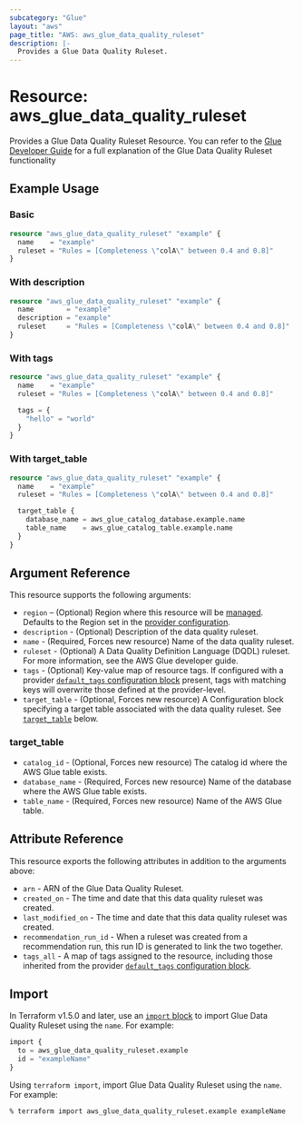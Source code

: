 ```yaml
---
subcategory: "Glue"
layout: "aws"
page_title: "AWS: aws_glue_data_quality_ruleset"
description: |-
  Provides a Glue Data Quality Ruleset.
---
```


# Resource: aws_glue_data_quality_ruleset

Provides a Glue Data Quality Ruleset Resource. You can refer to the [Glue Developer Guide](https://docs.aws.amazon.com/glue/latest/dg/glue-data-quality.html) for a full explanation of the Glue Data Quality Ruleset functionality

## Example Usage

### Basic

```terraform
resource "aws_glue_data_quality_ruleset" "example" {
  name    = "example"
  ruleset = "Rules = [Completeness \"colA\" between 0.4 and 0.8]"
}
```

### With description

```terraform
resource "aws_glue_data_quality_ruleset" "example" {
  name        = "example"
  description = "example"
  ruleset     = "Rules = [Completeness \"colA\" between 0.4 and 0.8]"
}
```

### With tags

```terraform
resource "aws_glue_data_quality_ruleset" "example" {
  name    = "example"
  ruleset = "Rules = [Completeness \"colA\" between 0.4 and 0.8]"

  tags = {
    "hello" = "world"
  }
}
```

### With target_table

```terraform
resource "aws_glue_data_quality_ruleset" "example" {
  name    = "example"
  ruleset = "Rules = [Completeness \"colA\" between 0.4 and 0.8]"

  target_table {
    database_name = aws_glue_catalog_database.example.name
    table_name    = aws_glue_catalog_table.example.name
  }
}
```

## Argument Reference

This resource supports the following arguments:

* `region` – (Optional) Region where this resource will be [managed](https://docs.aws.amazon.com/general/latest/gr/rande.html#regional-endpoints). Defaults to the Region set in the [provider configuration](https://registry.terraform.io/providers/hashicorp/aws/latest/docs#aws-configuration-reference).
* `description` - (Optional) Description of the data quality ruleset.
* `name` - (Required, Forces new resource) Name of the data quality ruleset.
* `ruleset` - (Optional) A Data Quality Definition Language (DQDL) ruleset. For more information, see the AWS Glue developer guide.
* `tags` - (Optional) Key-value map of resource tags. If configured with a provider [`default_tags` configuration block](https://registry.terraform.io/providers/hashicorp/aws/latest/docs#default_tags-configuration-block) present, tags with matching keys will overwrite those defined at the provider-level.
* `target_table` - (Optional, Forces new resource) A Configuration block specifying a target table associated with the data quality ruleset. See [`target_table`](#target_table) below.

### target_table

* `catalog_id` - (Optional, Forces new resource) The catalog id where the AWS Glue table exists.
* `database_name` - (Required, Forces new resource) Name of the database where the AWS Glue table exists.
* `table_name` - (Required, Forces new resource) Name of the AWS Glue table.

## Attribute Reference

This resource exports the following attributes in addition to the arguments above:

* `arn` - ARN of the Glue Data Quality Ruleset.
* `created_on` - The time and date that this data quality ruleset was created.
* `last_modified_on` - The time and date that this data quality ruleset was created.
* `recommendation_run_id` - When a ruleset was created from a recommendation run, this run ID is generated to link the two together.
* `tags_all` - A map of tags assigned to the resource, including those inherited from the provider [`default_tags` configuration block](https://registry.terraform.io/providers/hashicorp/aws/latest/docs#default_tags-configuration-block).

## Import

In Terraform v1.5.0 and later, use an [`import` block](https://developer.hashicorp.com/terraform/language/import) to import Glue Data Quality Ruleset using the `name`. For example:

```terraform
import {
  to = aws_glue_data_quality_ruleset.example
  id = "exampleName"
}
```

Using `terraform import`, import Glue Data Quality Ruleset using the `name`. For example:

```console
% terraform import aws_glue_data_quality_ruleset.example exampleName
```
